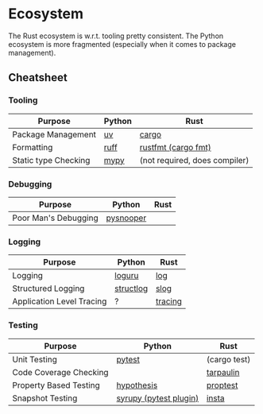 # Ecosystem

The Rust ecosystem is w.r.t. tooling pretty consistent. The Python ecosystem is more fragmented (especially when it comes to package management).

## Cheatsheet

### Tooling

| Purpose | Python | Rust |
| ------- | ------ | ---- |
| Package Management | [uv](https://github.com/astral-sh/uv) | [cargo](https://github.com/rust-lang/cargo) |
| Formatting | [ruff](https://github.com/astral-sh/ruff) | [rustfmt (cargo fmt)](https://github.com/rust-lang/rustfmt) |
| Static type Checking | [mypy](https://github.com/python/mypy) | (not required, does compiler) |

### Debugging

| Purpose | Python | Rust |
| ------- | ------ | ---- |
| Poor Man's Debugging | [pysnooper](https://github.com/cool-RR/PySnooper) |  |

### Logging

| Purpose | Python | Rust |
| ------- | ------ | ---- |
| Logging | [loguru](https://github.com/Delgan/loguru) | [log](https://github.com/rust-lang/log) |
| Structured Logging | [structlog](https://github.com/hynek/structlog) | [slog](https://github.com/slog-rs/slog) |
| Application Level Tracing | ? | [tracing](https://github.com/tokio-rs/tracing) |

### Testing

| Purpose | Python | Rust |
| ------- | ------ | ---- |
| Unit Testing | [pytest](https://github.com/pytest-dev/pytest) | (cargo test) |
| Code Coverage Checking |  | [tarpaulin](https://github.com/xd009642/tarpaulin) |
| Property Based Testing | [hypothesis](https://github.com/HypothesisWorks/hypothesis) | [proptest](https://github.com/proptest-rs/proptest) |
| Snapshot Testing | [syrupy (pytest plugin)](https://github.com/syrupy-project/syrupy) |[insta](https://github.com/mitsuhiko/insta) |